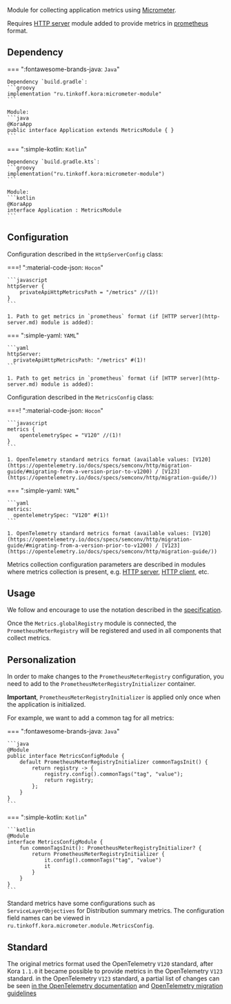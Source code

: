 Module for collecting application metrics using [Micrometer](https://micrometer.io/docs/concepts#_purpose).

Requires [HTTP server](http-server.md) module added to provide metrics in [prometheus](https://prometheus.io/docs/concepts/data_model/) format.

## Dependency

=== ":fontawesome-brands-java: `Java`"

    Dependency `build.gradle`:
    ```groovy
    implementation "ru.tinkoff.kora:micrometer-module"
    ```

    Module:
    ```java
    @KoraApp
    public interface Application extends MetricsModule { }
    ```

=== ":simple-kotlin: `Kotlin`"

    Dependency `build.gradle.kts`:
    ```groovy
    implementation("ru.tinkoff.kora:micrometer-module")
    ```

    Module:
    ```kotlin
    @KoraApp
    interface Application : MetricsModule
    ```

## Configuration

Configuration described in the `HttpServerConfig` class:

===! ":material-code-json: `Hocon`"

    ```javascript
    httpServer {
        privateApiHttpMetricsPath = "/metrics" //(1)!
    }
    ```

    1. Path to get metrics in `prometheus` format (if [HTTP server](http-server.md) module is added):

=== ":simple-yaml: `YAML`"

    ```yaml
    httpServer:
      privateApiHttpMetricsPath: "/metrics" #(1)!
    ```

    1. Path to get metrics in `prometheus` format (if [HTTP server](http-server.md) module is added):

Configuration described in the `MetricsConfig` class:

===! ":material-code-json: `Hocon`"

    ```javascript
    metrics {
        opentelemetrySpec = "V120" //(1)!
    }
    ```

    1. OpenTelemetry standard metrics format (available values: [V120](https://opentelemetry.io/docs/specs/semconv/http/migration-guide/#migrating-from-a-version-prior-to-v1200) / [V123](https://opentelemetry.io/docs/specs/semconv/http/migration-guide/))

=== ":simple-yaml: `YAML`"

    ```yaml
    metrics:
      opentelemetrySpec: "V120" #(1)!
    ```

    1. OpenTelemetry standard metrics format (available values: [V120](https://opentelemetry.io/docs/specs/semconv/http/migration-guide/#migrating-from-a-version-prior-to-v1200) / [V123](https://opentelemetry.io/docs/specs/semconv/http/migration-guide/))

Metrics collection configuration parameters are described in modules where metrics collection is present, e.g. [HTTP server](http-server.md), [HTTP client](http-client.md), etc.

## Usage

We follow and encourage to use the notation described in the [specification](https://prometheus.io/docs/concepts/data_model/).

Once the `Metrics.globalRegistry` module is connected, the `PrometheusMeterRegistry` will be registered and used in all components that collect metrics.

## Personalization

In order to make changes to the `PrometheusMeterRegistry` configuration, you need to add to the `PrometheusMeterRegistryInitializer` container.

**Important**, `PrometheusMeterRegistryInitializer` is applied only once when the application is initialized.

For example, we want to add a common tag for all metrics:

=== ":fontawesome-brands-java: `Java`"

    ```java
    @Module
    public interface MetricsConfigModule {
        default PrometheusMeterRegistryInitializer commonTagsInit() {
            return registry -> {
                registry.config().commonTags("tag", "value");
                return registry;
            };
        }
    }
    ```

=== ":simple-kotlin: `Kotlin`"

    ```kotlin
    @Module
    interface MetricsConfigModule {
        fun commonTagsInit(): PrometheusMeterRegistryInitializer? {
            return PrometheusMeterRegistryInitializer {
                it.config().commonTags("tag", "value")
                it
            }
        }
    }
    ```

Standard metrics have some configurations such as `ServiceLayerObjectives` for Distribution summary metrics.
The configuration field names can be viewed in `ru.tinkoff.kora.micrometer.module.MetricsConfig`.

## Standard

The original metrics format used the OpenTelemetry `V120` standard, after Kora `1.1.0` it became possible to provide metrics in the OpenTelemetry `V123` standard.
in the OpenTelemetry `V123` standard, a partial list of changes can be seen [in the OpenTelemetry documentation](https://opentelemetry.io/blog/2023/http-conventions-declared-stable/)
and [OpenTelemetry migration guidelines](https://opentelemetry.io/docs/specs/semconv/http/migration-guide/)
